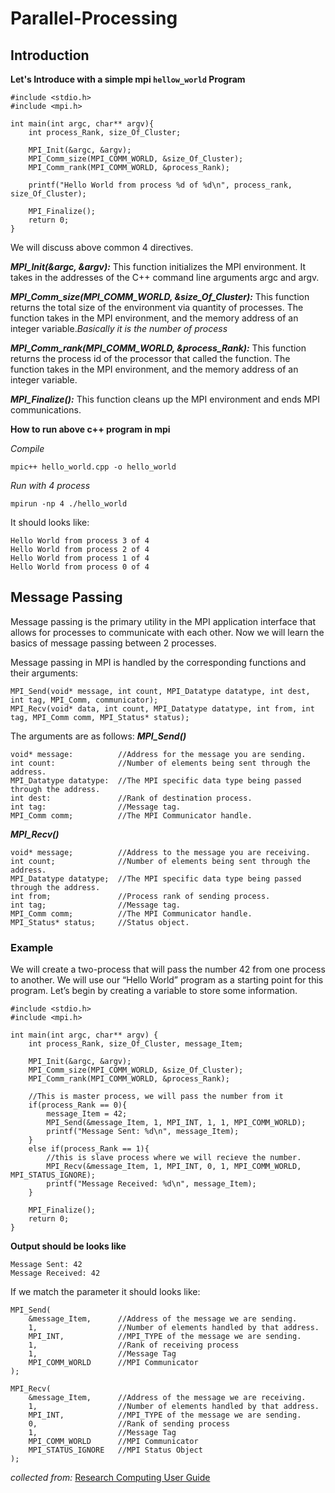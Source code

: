# Parallel-Processing
## Introduction

**Let's Introduce with a simple mpi ``hellow_world`` Program**
````
#include <stdio.h>
#include <mpi.h>

int main(int argc, char** argv){
    int process_Rank, size_Of_Cluster;

    MPI_Init(&argc, &argv);
    MPI_Comm_size(MPI_COMM_WORLD, &size_Of_Cluster);
    MPI_Comm_rank(MPI_COMM_WORLD, &process_Rank);

    printf("Hello World from process %d of %d\n", process_rank, size_Of_Cluster);

    MPI_Finalize();
    return 0;
}
````
We will discuss above common 4 directives.

***MPI_Init(&argc, &argv):*** This function initializes the MPI environment. It takes in the addresses of the C++ command line arguments argc and argv.

***MPI_Comm_size(MPI_COMM_WORLD, &size_Of_Cluster):***  This function returns the total size of the environment via quantity of processes. The function takes in the MPI environment, and the memory address of an integer variable.*Basically it is the number of process*

***MPI_Comm_rank(MPI_COMM_WORLD, &process_Rank):***  This function returns the process id of the processor that called the function. The function takes in the MPI environment, and the memory address of an integer variable.

***MPI_Finalize():*** This function cleans up the MPI environment and ends MPI communications.



**How to run above c++ program in mpi**

*Compile*
````
mpic++ hello_world.cpp -o hello_world
````
*Run with 4 process*
````
mpirun -np 4 ./hello_world

````
It should looks like:
````
Hello World from process 3 of 4
Hello World from process 2 of 4
Hello World from process 1 of 4
Hello World from process 0 of 4
````



## Message Passing
Message passing is the primary utility in the MPI application interface that allows for processes to communicate with each other. Now we will learn the basics of message passing between 2 processes.

Message passing in MPI is handled by the corresponding functions and their arguments:
````
MPI_Send(void* message, int count, MPI_Datatype datatype, int dest, int tag, MPI_Comm, communicator);
MPI_Recv(void* data, int count, MPI_Datatype datatype, int from, int tag, MPI_Comm comm, MPI_Status* status);
````

The arguments are as follows:
***MPI_Send()***
````
void* message:          //Address for the message you are sending.
int count:              //Number of elements being sent through the address.
MPI_Datatype datatype:  //The MPI specific data type being passed through the address.
int dest:               //Rank of destination process.
int tag:                //Message tag.
MPI_Comm comm;          //The MPI Communicator handle.
````


***MPI_Recv()***
````
void* message;          //Address to the message you are receiving.
int count;              //Number of elements being sent through the address.
MPI_Datatype datatype;  //The MPI specific data type being passed through the address.
int from;               //Process rank of sending process.
int tag;                //Message tag.
MPI_Comm comm;          //The MPI Communicator handle.
MPI_Status* status;     //Status object.
````

### Example
We will create a two-process that will pass the number 42 from one process to another. We will use our “Hello World” program as a starting point for this program. Let’s begin by creating a variable to store some information.
````
#include <stdio.h>
#include <mpi.h>

int main(int argc, char** argv) {
    int process_Rank, size_Of_Cluster, message_Item;

    MPI_Init(&argc, &argv);
    MPI_Comm_size(MPI_COMM_WORLD, &size_Of_Cluster);
    MPI_Comm_rank(MPI_COMM_WORLD, &process_Rank);

    //This is master process, we will pass the number from it
    if(process_Rank == 0){
        message_Item = 42;
        MPI_Send(&message_Item, 1, MPI_INT, 1, 1, MPI_COMM_WORLD);
        printf("Message Sent: %d\n", message_Item);
    }
    else if(process_Rank == 1){
        //this is slave process where we will recieve the number.
        MPI_Recv(&message_Item, 1, MPI_INT, 0, 1, MPI_COMM_WORLD, MPI_STATUS_IGNORE);
        printf("Message Received: %d\n", message_Item);
    }

    MPI_Finalize();
    return 0;
}
````

**Output should be looks like**
````
Message Sent: 42
Message Received: 42
````

If we match the parameter it should looks like:
````
MPI_Send(
    &message_Item,      //Address of the message we are sending.
    1,                  //Number of elements handled by that address.
    MPI_INT,            //MPI_TYPE of the message we are sending.
    1,                  //Rank of receiving process
    1,                  //Message Tag
    MPI_COMM_WORLD      //MPI Communicator
);

MPI_Recv(
    &message_Item,      //Address of the message we are receiving.
    1,                  //Number of elements handled by that address.
    MPI_INT,            //MPI_TYPE of the message we are sending.
    0,                  //Rank of sending process
    1,                  //Message Tag
    MPI_COMM_WORLD      //MPI Communicator
    MPI_STATUS_IGNORE   //MPI Status Object
);
````







*collected from:*
[Research Computing User Guide](https://curc.readthedocs.io/en/latest/programming/MPI-C.html)

